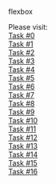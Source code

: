 flexbox

Please visit:\
[Task #0](https://itssamaribrahim.github.io/alx-frontend-for-fun/flexbox/0-index.html)\
[Task #1](https://itssamaribrahim.github.io/alx-frontend-for-fun/flexbox/1-index.html)\
[Task #2](https://itssamaribrahim.github.io/alx-frontend-for-fun/flexbox/2-index.html)\
[Task #3](https://itssamaribrahim.github.io/alx-frontend-for-fun/flexbox/3-index.html)\
[Task #4](https://itssamaribrahim.github.io/alx-frontend-for-fun/flexbox/4-index.html)\
[Task #5](https://itssamaribrahim.github.io/alx-frontend-for-fun/flexbox/5-index.html)\
[Task #6](https://itssamaribrahim.github.io/alx-frontend-for-fun/flexbox/6-index.html)\
[Task #7](https://itssamaribrahim.github.io/alx-frontend-for-fun/flexbox/7-index.html)\
[Task #8](https://itssamaribrahim.github.io/alx-frontend-for-fun/flexbox/8-index.html)\
[Task #9](https://itssamaribrahim.github.io/alx-frontend-for-fun/flexbox/9-index.html)\
[Task #10](https://itssamaribrahim.github.io/alx-frontend-for-fun/flexbox/10-article.html)\
[Task #11](https://itssamaribrahim.github.io/alx-frontend-for-fun/flexbox/11-article.html)\
[Task #12](https://itssamaribrahim.github.io/alx-frontend-for-fun/flexbox/12-article.html)\
[Task #13](https://itssamaribrahim.github.io/alx-frontend-for-fun/flexbox/13-article.html)\
[Task #14](https://itssamaribrahim.github.io/alx-frontend-for-fun/flexbox/14-article.html)\
[Task #15](https://itssamaribrahim.github.io/alx-frontend-for-fun/flexbox/100-article.html)\
[Task #16](https://itssamaribrahim.github.io/alx-frontend-for-fun/flexbox/101-index.html)
